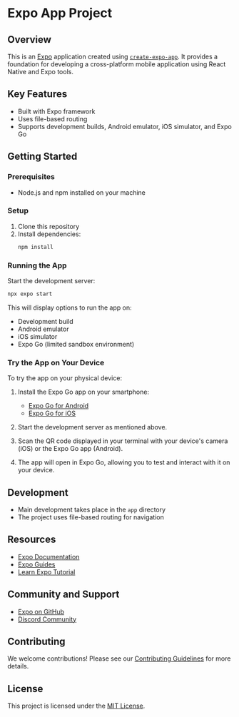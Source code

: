 # Expo App Project

## Overview
This is an [Expo](https://expo.dev) application created using [`create-expo-app`](https://www.npmjs.com/package/create-expo-app). It provides a foundation for developing a cross-platform mobile application using React Native and Expo tools.

## Key Features
- Built with Expo framework
- Uses file-based routing
- Supports development builds, Android emulator, iOS simulator, and Expo Go

## Getting Started

### Prerequisites
- Node.js and npm installed on your machine

### Setup
1. Clone this repository
2. Install dependencies:
   ```bash
   npm install
   ```

### Running the App
Start the development server:
```bash
npx expo start
```

This will display options to run the app on:
- Development build
- Android emulator
- iOS simulator
- Expo Go (limited sandbox environment)

### Try the App on Your Device
To try the app on your physical device:

1. Install the Expo Go app on your smartphone:
   - [Expo Go for Android](https://play.google.com/store/apps/details?id=host.exp.exponent)
   - [Expo Go for iOS](https://apps.apple.com/app/expo-go/id982107779)

2. Start the development server as mentioned above.

3. Scan the QR code displayed in your terminal with your device's camera (iOS) or the Expo Go app (Android).

4. The app will open in Expo Go, allowing you to test and interact with it on your device.

## Development
- Main development takes place in the `app` directory
- The project uses file-based routing for navigation


## Resources
- [Expo Documentation](https://docs.expo.dev/)
- [Expo Guides](https://docs.expo.dev/guides)
- [Learn Expo Tutorial](https://docs.expo.dev/tutorial/introduction/)

## Community and Support
- [Expo on GitHub](https://github.com/expo/expo)
- [Discord Community](https://chat.expo.dev)

## Contributing
We welcome contributions! Please see our [Contributing Guidelines](CONTRIBUTING.md) for more details.

## License
This project is licensed under the [MIT License](LICENSE).
